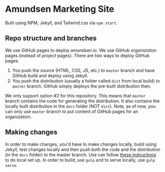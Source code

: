 # Amundsen Marketing Site
Built using NPM, Jekyll, and Tailwind.css via `npm start`.

## Repo structure and branches
We use GitHub pages to deploy amundsen.io. We use GitHub _organization_ pages (instead of _project_ pages). There are two ways to deploy GitHub pages:
1. You push the source (HTML, CSS, JS, etc.) to `master` branch and have GitHub build and deploy using Jekyll.
2. You push the distribution (usually a folder called `dist` from local build) to `master` branch. GitHub simply deploys the pre-built distribution then.

We only support option #2 for this repository. This means that `master` branch contains the code for generating the distribution. It also contains the locally built distribution in the `docs` folder (NOT `dist`). Note, as of now, you can only use `master` branch to put content of GitHub pages for an organization.

## Making changes
In order to make changes, you'd have to make changes locally, build using Jekyll, test changes locally and then push both the code and the distribution (in the `docs` folder) to the master branch. Use can follow [these instructions](https://docs.github.com/en/enterprise/2.14/user/articles/setting-up-your-github-pages-site-locally-with-jekyll) to do local set up. In order to build, use `gulp` and to serve locally, use `gulp serve`.
